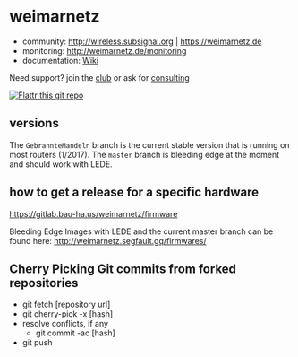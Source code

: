 weimarnetz
==========

* community: http://wireless.subsignal.org | https://weimarnetz.de
* monitoring: http://weimarnetz.de/monitoring
* documentation: [Wiki](https://github.com/weimarnetz/weimarnetz/wiki)


Need support?
join the [club](http://www.weimarnetz.de) or ask for [consulting](http://bittorf-wireless.de)

[![Flattr this git repo](http://api.flattr.com/button/flattr-badge-large.png)](https://flattr.com/submit/auto?user_id=weimarnetz&url=https://github.com/weimarnetz/weimarnetz&title=weimarnetz&language=&tags=github&category=software)

versions
--------

The `GebrannteMandeln` branch is the current stable version that is running on most routers (1/2017). The `master` branch is bleeding edge at the moment and should work with LEDE.


how to get a release for a specific hardware
--------------------------------------------

https://gitlab.bau-ha.us/weimarnetz/firmware

Bleeding Edge Images with LEDE and the current master branch can be found here: http://weimarnetz.segfault.gq/firmwares/ 


Cherry Picking Git commits from forked repositories
---------------------------------------------------

* git fetch [repository url]
* git cherry-pick -x [hash]
* resolve conflicts, if any
    * git commit -ac [hash]
* git push
